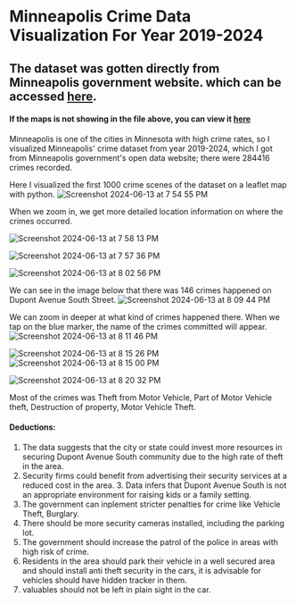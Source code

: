 # Minneapolis Crime Data Visualization For Year 2019-2024

## The dataset was gotten directly from Minneapolis government website. which can be accessed [here](https://opendata.minneapolismn.gov/datasets/cityoflakes::crime-data/about).
#### If the maps is not showing in the file above, you can view it [here](https://nbviewer.org/github/Raphlawren/Minneapolis_Crime_Data/blob/main/Minnesota_Crime_rate_Visuals.ipynb)
Minneapolis is one of the cities in Minnesota with high crime rates, so I visualized Minneapolis' crime dataset from year 2019-2024, which I got from Minneapolis government's open data website; there were 284416 crimes recorded.


Here I visualized the first 1000 crime scenes of the dataset on a leaflet map with python.
![Screenshot 2024-06-13 at 7 54 55 PM](https://github.com/Raphlawren/Minneapolis_Crime_Data/assets/130583230/efd0d465-9dfe-497b-af7f-bf75c2e41d7f)


When we zoom in, we get more detailed location information on where the  crimes occurred.

![Screenshot 2024-06-13 at 7 58 13 PM](https://github.com/Raphlawren/Minneapolis_Crime_Data/assets/130583230/99765a7d-d1cf-4c37-9329-1d201276e7ba)

![Screenshot 2024-06-13 at 7 57 36 PM](https://github.com/Raphlawren/Minneapolis_Crime_Data/assets/130583230/49d77cf0-72c2-4193-b119-d659122ea796)


![Screenshot 2024-06-13 at 8 02 56 PM](https://github.com/Raphlawren/Minneapolis_Crime_Data/assets/130583230/6d545a85-d86c-4ff8-a5fc-b7740777527f)



We can see in the image below that there was 146 crimes happened on Dupont Avenue South Street.
![Screenshot 2024-06-13 at 8 09 44 PM](https://github.com/Raphlawren/Minneapolis_Crime_Data/assets/130583230/da0ad1db-ca1a-4114-b017-095d935a51a0)


We can zoom in deeper at what kind of crimes happened there. When we tap on the blue marker, the name of the crimes committed will appear.
![Screenshot 2024-06-13 at 8 11 46 PM](https://github.com/Raphlawren/Minneapolis_Crime_Data/assets/130583230/92247260-cf31-415a-a12c-f22ebf623a57)



![Screenshot 2024-06-13 at 8 15 26 PM](https://github.com/Raphlawren/Minneapolis_Crime_Data/assets/130583230/2b30134e-bf11-40d4-9681-c418f74b7dd9)
![Screenshot 2024-06-13 at 8 15 00 PM](https://github.com/Raphlawren/Minneapolis_Crime_Data/assets/130583230/45817a31-7575-45e5-ad87-f2bc8273a6b1)

![Screenshot 2024-06-13 at 8 20 32 PM](https://github.com/Raphlawren/Minneapolis_Crime_Data/assets/130583230/e0e1c1be-aa17-4059-b85f-1502bc7c51af)



Most of the crimes was Theft from Motor Vehicle, Part of Motor Vehicle theft,  Destruction of property, Motor Vehicle Theft.


#### Deductions: 

1. The data suggests that the city or state could invest more resources in securing Dupont Avenue South community due to the high rate of theft in the area.
2. ⁠Security firms could benefit from advertising their security services at a reduced cost in the area.
3.⁠ Data infers that Dupont Avenue South is not an appropriate environment for raising kids or a family setting.
4. The government can inplement stricter penalties for crime like Vehicle Theft, Burglary.
5. There should be more security cameras installed, including the parking lot.
6. The government should increase the patrol of the police in areas with high risk of crime.
7. Residents in the area should park their vehicle in a well secured area and should install anti theft security in the cars, it is advisable for vehicles should have hidden tracker in them.
8. valuables should not be left in plain sight in the car.
